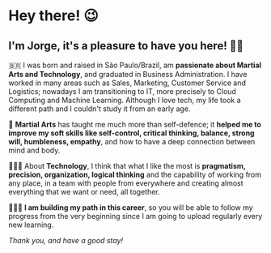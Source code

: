 # Hey there! 😉
## I'm Jorge, it's a pleasure to have you here! 👋🏼

🇧🇷 I was born and raised in São Paulo/Brazil, am **passionate about Martial Arts and Technology**, and graduated in Business Administration. I have worked in many areas such as Sales, Marketing, Customer Service and Logistics; nowadays I am transitioning  to IT, more precisely to Cloud Computing and Machine Learning. Although I love tech, my life took a different path and I couldn't study it from an early age.

</p>

🥋 **Martial Arts** has taught me much more than self-defence; it **helped me to improve my soft skills like self-control, critical thinking, balance, strong will, humbleness, empathy**, and how to have a deep connection between mind and body.

</p>

👨🏻‍💻 About **Technology**, I think that what I like the most is **pragmatism, precision, organization, logical thinking** and the capability of working from any place, in a team with people from everywhere and creating almost everything that we want or need, all together.

</p>

👷🏻‍♂️ **I am building my path in this career**, so you will be able to follow my progress from the very beginning since I am going to upload regularly every new learning.

</p>

*Thank you, and have a good stay!*
